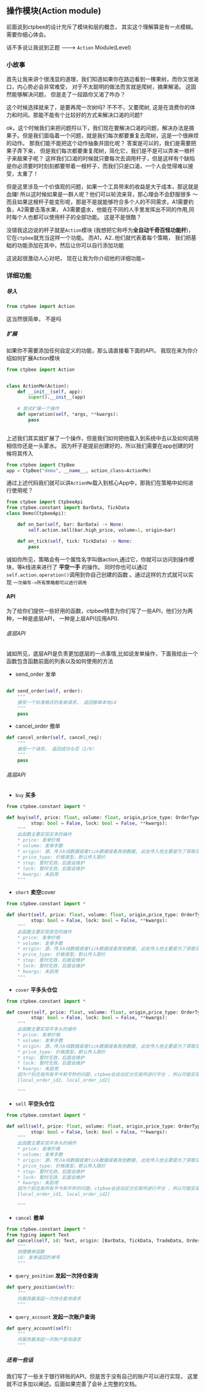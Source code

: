 ## 操作模块(Action module)

前面说到ctpbee的设计充斥了模块和层的概念， 其实这个理解算是有一点模糊。需要你细心体会。

话不多说让我说到正题 ---> `Action` Module(Level)

### 小故事
首先让我来讲个很浅显的道理，我们知道如果你在路边看到一棵果树，而你又很渴口，内心势必会非常难受，
对于不太聪明的做法而言就是爬树，摘果解渴。 这固然能够解决问题， 但是走了一段路你又渴了咋办？ 

这个时候选择就来了，是要再爬一次树吗? 不不不，又要爬树, 这是在浪费你的体力和时间。那能不能有个比较好的方式来解决口渴的问题?

ok，这个时候我们来把问题捋以下，我们现在要解决口渴的问题，解决办法是摘果子。但是我们面临着一个问题，就是我们每次都要重复去爬树，这是一个很麻烦的动作。
那我们能不能把这个动作抽象并固化呢？ 答案是可以的，我们是需要把果子弄下来， 但是我们每次都要重复爬树，简化它，我们是不是可以弄来一根杆子来敲果子呢？ 
这样我们口渴的时候就只要每次去调用杆子，但是这样有个缺陷是你必须要时时刻刻都要带着一根杆子，而我们只是口渴，一个人会觉得难以接受，太重了！

但是这里涉及一个价值观的问题，如果一个工具带来的收益是大于成本，那这就是血赚! 所以这时候如果是一群人呢？他们可以轮流来背，那心理会不会舒服很多 ～ 而且如果这根杆子能变形呢，那是不是就能够符合多个人的不同需求，A1需要钓鱼，A2需要击落水果，
A3需要盛水，他能在不同的人手里发挥出不同的作用,同时每个人也都可以使用杆子的全部功能。 这是不是很酷？

没错我这边说的杆子就是`Action`模块 (我想把它称呼为**全自动千奇百怪功能杆**)，它在`ctpbee`就充当这样一个功能。 而A1，A2..他们就代表着每个策略， 我们把基础的功能添加在其中，然后让你可以自行添加功能

这说起很激动人心对吧， 现在让我为你介绍他的详细功能~

### 详细功能

#####  导入
```python
from ctpbee import Action
```
这当然很简单， 不是吗 

##### 扩展
如果你不需要添加任何自定义的功能，那么请直接看下面的API， 我现在来为你介绍如何扩展Action模块
```python
from ctpbee import Action


class ActionMe(Action):
    def __init__(self, app):
        super().__init__(app)
        
    # 尝试扩展一个操作 
    def operation(self, *args, **kwargs):
        pass
    
```
上述我们其实就扩展了一个操作，但是我们如何把他载入到系统中去以及如何调用相信你还是一头雾水。
因为杆子是提前创建好的，所以我们需要在app创建的时候将其传入 
```python
from ctpbee import CtpBee
app = CtpBee("demo", __name__, action_class=ActionMe)
```
通过上述代码我们就可以讲`ActionMe`载入到核心App中，那我们在策略中如何进行使用呢？ 
```python
from ctpbee import CtpbeeApi
from ctpbee.constant import BarData, TickData
class Demo(CtpbeeApi):

    def on_bar(self, bar: BarData) -> None:
        self.action.sell(bar.high_price, volume=1, origin=bar)

    def on_tick(self, tick: TickData) -> None:
        pass
```

诚如你所见，策略会有一个属性名字叫做action,通过它，你就可以访问到操作模块，等k线进来进行了 **平空一手** 的操作。
同时你也可以通过`self.action.operation()`调用到你自己创建的函数 。通过这样的方式就可以实现 `一次编写->所有策略都可以进行调用`

#### API
为了给你们提供一些好用的函数，ctpbee特意为你们写了一些API，他们分为两种，一种是底层API， 一种是上层API(应用API).


###### 底层API

诚如所见，底层API是负责更加底层的一点事情,比如说发单操作，下面我给出一个函数包含函数前面的列表以及如何使用的方法 

- send_order   发单

```python

def send_order(self, order):
    """
    接受一个标准格式的发单请求， 返回报单本地id
    """
    pass

```


- cancel_order   撤单

```python
def cancel_order(self, cancel_req):
    """
    接受一个请求， 返回成功与否（1/0）
    """
    pass
```

###### 高层API

- `buy`   **买多**

```python
from ctpbee.constant import *

def buy(self, price: float, volume: float, origin,price_type: OrderType = OrderType.LIMIT,
         stop: bool = False, lock: bool = False, **kwargs):
    """
    此函数主要实现买多的操作
    * price: 发单价格
    * volume: 发单手数
    * origin: 源，传入k线数据或者tick数据或者其他数据, 此处传入他主要是为了获取交易所代码
    * price_type: 价格类型，默认传入限价
    * stop: 暂时无效，后面会维护
    * lock: 暂时无效，后面会维护
    * kwargs: 未启用
    """
```

- `short` **卖空**cover

```python
from ctpbee.constant import *

def short(self, price: float, volume: float, origin,price_type: OrderType = OrderType.LIMIT,
         stop: bool = False, lock: bool = False, **kwargs):
    """
    此函数主要实现卖空的操作
    * price: 发单价格
    * volume: 发单手数
    * origin: 源，传入k线数据或者tick数据或者其他数据, 此处传入他主要是为了获取交易所代码
    * price_type: 价格类型，默认传入限价
    * stop: 暂时无效，后面会维护
    * lock: 暂时无效，后面会维护
    * kwargs: 未启用
    """
```

- `cover` **平多头仓位**

```python
from ctpbee.constant import *

def cover(self, price: float, volume: float, origin,price_type: OrderType = OrderType.LIMIT,
         stop: bool = False, lock: bool = False, **kwargs):
    """
    此函数主要实现平多头的操作
    * price: 发单价格
    * volume: 发单手数
    * origin: 源，传入k线数据或者tick数据或者其他数据, 此处传入他主要是为了获取交易所代码
    * price_type: 价格类型，默认传入限价
    * stop: 暂时无效，后面会维护
    * lock: 暂时无效，后面会维护
    * kwargs: 未启用
    因为个别交易所有平今和平昨的问题，ctpbee会自动区分交易所进行平仓 ，所以可能实现一个平仓请求会发送两次平仓操作，所以它返回的是一个列表
    [local_order_id1, local_order_id2]

    """
```


- `sell` **平空头仓位**

```python
from ctpbee.constant import *

def sell(self, price: float, volume: float, origin,price_type: OrderType = OrderType.LIMIT,
         stop: bool = False, lock: bool = False, **kwargs):
    """
    此函数主要实现平多头的操作
    * price: 发单价格
    * volume: 发单手数
    * origin: 源，传入k线数据或者tick数据或者其他数据, 此处传入他主要是为了获取交易所代码
    * price_type: 价格类型，默认传入限价
    * stop: 暂时无效，后面会维护
    * lock: 暂时无效，后面会维护
    * kwargs: 未启用
    因为个别交易所有平今和平昨的问题，ctpbee会自动区分交易所进行平仓 ，所以可能实现一个平仓请求会发送两次平仓操作，所以它返回的是一个列表
    [local_order_id1, local_order_id2]

    """
```

- `cancel`   **撤单**

```python
from ctpbee.constant import *
from typing import Text
def cancel(self, id: Text, origin: [BarData, TickData, TradeData, OrderData, PositionData] = None, **kwargs):
    """
    快捷撤单函数
    id: 发单返回的单号
    """

```
- `query_position` **发起一次持仓查询**

```python
def query_position(self):
    """
    向服务器发起一次持仓查询请求
    """
```

- `query_account` **发起一次账户查询**

```python
def query_account(self):
    """
    向服务器发起一次账户查询请求
    """
```

##### 还有一些话

我们写了一些关于银行转账的API，但是苦于没有自己的账户可以进行实现， 这里就不过多加以阐述。后面如果完善了会补上完整的文档。
